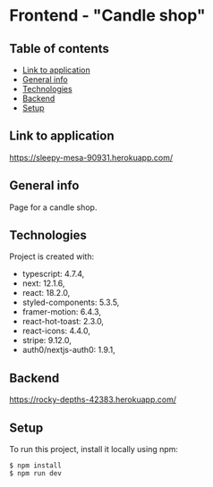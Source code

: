 # Frontend - "Candle shop"

## Table of contents

-   [Link to application](#link-to-application)
-   [General info](#general-info)
-   [Technologies](#technologies)
-   [Backend](#backend)
-   [Setup](#setup)

## Link to application

https://sleepy-mesa-90931.herokuapp.com/

## General info

Page for a candle shop.

## Technologies

Project is created with:

-   typescript: 4.7.4,
-   next: 12.1.6,
-   react: 18.2.0,
-   styled-components: 5.3.5,
-   framer-motion: 6.4.3,
-   react-hot-toast: 2.3.0,
-   react-icons: 4.4.0,
-   stripe: 9.12.0,
-   auth0/nextjs-auth0: 1.9.1,

## Backend

https://rocky-depths-42383.herokuapp.com/

## Setup

To run this project, install it locally using npm:

```
$ npm install
$ npm run dev
```
